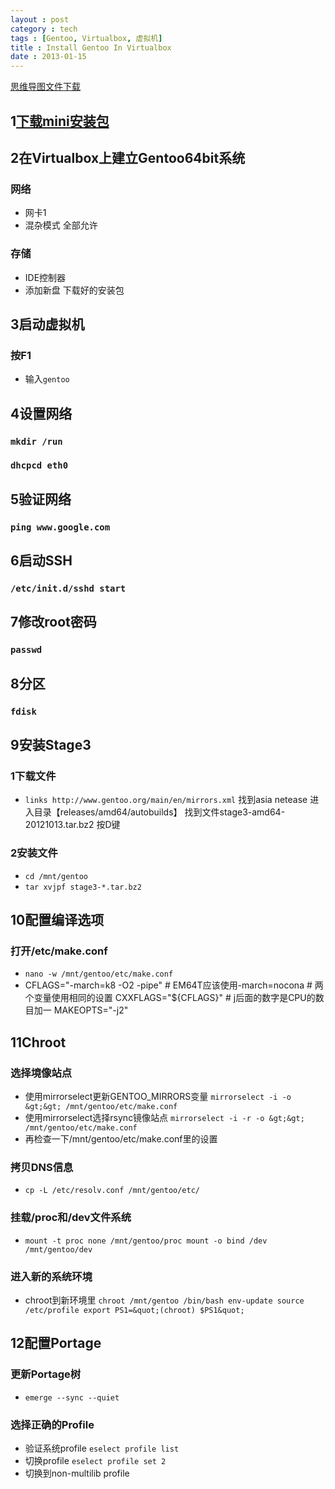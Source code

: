 ```yaml
---
layout : post
category : tech
tags : [Gentoo, Virtualbox, 虚拟机]
title : Install Gentoo In Virtualbox
date : 2013-01-15
---
```

[思维导图文件下载](https://docs.google.com/file/d/0B1DrsqrLRzeIT2t2cDlpMWI3anM/edit)

## 1[下载mini安装包](http://mirrors.163.com/Gentoo/Releases/Amd64/Autobuilds/Current-install-amd64-minimal/install-amd64-minimal-20121013.iso)


## 2在Virtualbox上建立Gentoo64bit系统


### 网络

- 网卡1
 - 混杂模式
全部允许

### 存储

- IDE控制器
 - 添加新盘
下载好的安装包

## 3启动虚拟机


### 按F1

- 输入`gentoo`

## 4设置网络


### `mkdir /run`


### `dhcpcd eth0`


## 5验证网络


### `ping www.google.com`


## 6启动SSH


### `/etc/init.d/sshd start`


## 7修改root密码


### `passwd`


## 8分区


### `fdisk`


## 9安装Stage3


### 1下载文件

- `links http://www.gentoo.org/main/en/mirrors.xml`
找到asia netease
进入目录【releases/amd64/autobuilds】
找到文件stage3-amd64-20121013.tar.bz2
按D键

### 2安装文件

- `cd /mnt/gentoo`
- `tar xvjpf stage3-*.tar.bz2`

## 10配置编译选项


### 打开/etc/make.conf

- `nano -w /mnt/gentoo/etc/make.conf`
- CFLAGS=&quot;-march=k8 -O2 -pipe&quot;   # EM64T应该使用-march=nocona # 两个变量使用相同的设置 CXXFLAGS=&quot;${CFLAGS}&quot;  # j后面的数字是CPU的数目加一 MAKEOPTS=&quot;-j2&quot;

## 11Chroot


### 选择境像站点

- 使用mirrorselect更新GENTOO_MIRRORS变量
`mirrorselect -i -o &gt;&gt; /mnt/gentoo/etc/make.conf`
- 使用mirrorselect选择rsync镜像站点
`mirrorselect -i -r -o &gt;&gt; /mnt/gentoo/etc/make.conf`
- 再检查一下/mnt/gentoo/etc/make.conf里的设置

### 拷贝DNS信息

- `cp -L /etc/resolv.conf /mnt/gentoo/etc/`

### 挂载/proc和/dev文件系统

- `mount -t proc none /mnt/gentoo/proc mount -o bind /dev /mnt/gentoo/dev`

### 进入新的系统环境

- chroot到新环境里
`chroot /mnt/gentoo /bin/bash env-update source /etc/profile export PS1=&quot;(chroot) $PS1&quot;`

## 12配置Portage


### 更新Portage树

- `emerge --sync --quiet`

### 选择正确的Profile

- 验证系统profile
`eselect profile list`
- 切换profile
`eselect profile set 2`
- 切换到non-multilib profile
